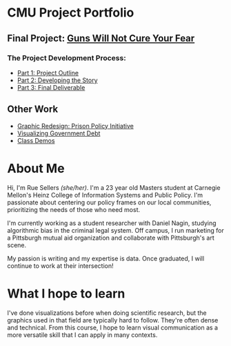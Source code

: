 # CMU Project Portfolio

## Final Project: [Guns Will Not Cure Your Fear](https://carnegiemellon.shorthandstories.com/guns-wont-cure-your-fear/index.html)

### The Project Development Process:
- [Part 1: Project Outline](https://ruesellers.github.io/datastories/projectpart1)
- [Part 2: Developing the Story](https://ruesellers.github.io/datastories/projectpart2)
- [Part 3: Final Deliverable](https://ruesellers.github.io/datastories/projectpart3)

## Other Work
- [Graphic Redesign: Prison Policy Initiative](https://ruesellers.github.io/datastories/designcritique.html)
- [Visualizing Government Debt](https://ruesellers.github.io/datastories/govdebt.html)
- [Class Demos](https://ruesellers.github.io/datastories/demos.html)

# About Me
Hi, I'm Rue Sellers _(she/her)_. I'm a 23 year old Masters student at Carnegie Mellon's Heinz College of Information Systems and Public Policy. I'm passionate about centering our policy frames on our local communities, prioritizing the needs of those who need most. 

I'm currently working as a student researcher with Daniel Nagin, studying algorithmic bias in the criminal legal system. Off campus, I run marketing for a Pittsburgh mutual aid organization and collaborate with Pittsburgh's art scene. 

My passion is writing and my expertise is data. Once graduated, I will continue to work at their intersection!

# What I hope to learn
I've done visualizations before when doing scientific research, but the graphics used in that field are typically hard to follow. They're often dense and technical. From this course, I hope to learn visual communication as a more versatile skill that I can apply in many contexts.





